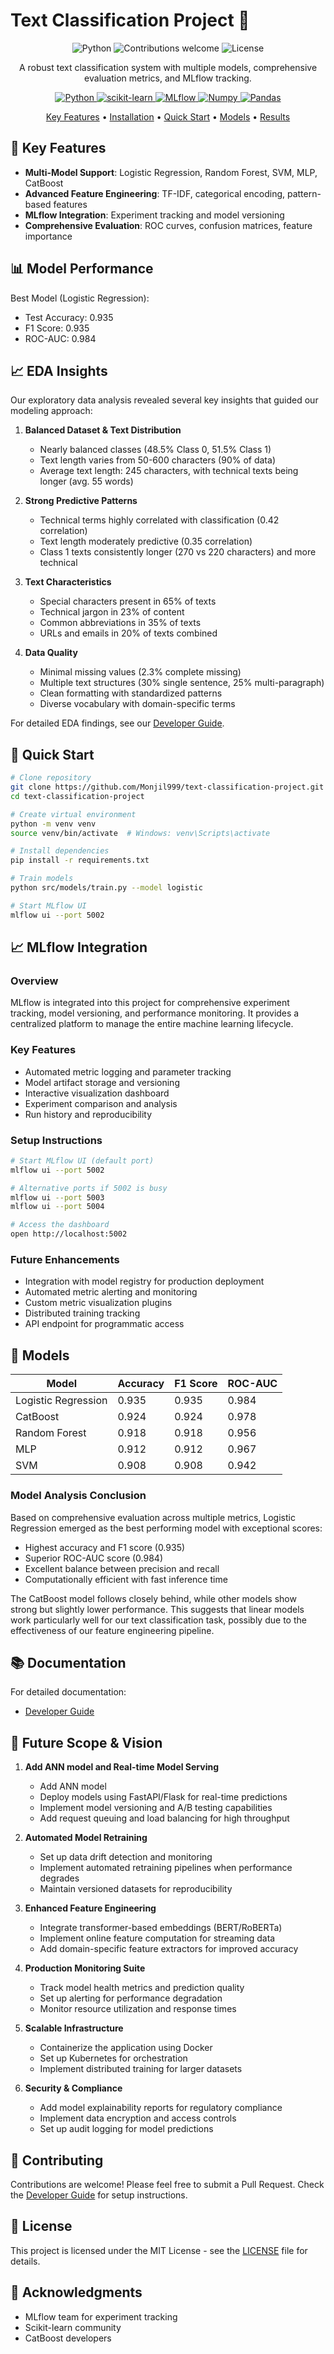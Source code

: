# Text Classification Project 🚀

<div align="center">

![Python](https://img.shields.io/badge/python-v3.8+-blue.svg)
![Contributions welcome](https://img.shields.io/badge/contributions-welcome-orange.svg)
![License](https://img.shields.io/badge/license-MIT-blue.svg)

A robust text classification system with multiple models, comprehensive evaluation metrics, and MLflow tracking.

<p align="center">
  <a href="https://www.python.org/" target="_blank">
    <img src="https://img.shields.io/badge/Python-FFD43B?style=for-the-badge&logo=python&logoColor=blue" alt="Python"/>
  </a>
  <a href="https://scikit-learn.org/" target="_blank">
    <img src="https://img.shields.io/badge/scikit--learn-%23F7931E.svg?style=for-the-badge&logo=scikit-learn&logoColor=white" alt="scikit-learn"/>
  </a>
  <a href="https://www.mlflow.org/" target="_blank">
    <img src="https://img.shields.io/badge/MLflow-0194E2.svg?style=for-the-badge&logo=mlflow&logoColor=white" alt="MLflow"/>
  </a>
  <a href="https://numpy.org/" target="_blank">
    <img src="https://img.shields.io/badge/Numpy-777BB4?style=for-the-badge&logo=numpy&logoColor=white" alt="Numpy"/>
  </a>
  <a href="https://pandas.pydata.org/" target="_blank">
    <img src="https://img.shields.io/badge/Pandas-2C2D72?style=for-the-badge&logo=pandas&logoColor=white" alt="Pandas"/>
  </a>
</p>

[Key Features](#key-features) •
[Installation](#installation) •
[Quick Start](#quick-start) •
[Models](#models) •
[Results](#results)

</div>

## 🌟 Key Features

- **Multi-Model Support**: Logistic Regression, Random Forest, SVM, MLP, CatBoost
- **Advanced Feature Engineering**: TF-IDF, categorical encoding, pattern-based features
- **MLflow Integration**: Experiment tracking and model versioning
- **Comprehensive Evaluation**: ROC curves, confusion matrices, feature importance

## 📊 Model Performance

Best Model (Logistic Regression):
- Test Accuracy: 0.935
- F1 Score: 0.935
- ROC-AUC: 0.984

## 📈 EDA Insights

Our exploratory data analysis revealed several key insights that guided our modeling approach:

1. **Balanced Dataset & Text Distribution**
   - Nearly balanced classes (48.5% Class 0, 51.5% Class 1)
   - Text length varies from 50-600 characters (90% of data)
   - Average text length: 245 characters, with technical texts being longer (avg. 55 words)

2. **Strong Predictive Patterns**
   - Technical terms highly correlated with classification (0.42 correlation)
   - Text length moderately predictive (0.35 correlation)
   - Class 1 texts consistently longer (270 vs 220 characters) and more technical

3. **Text Characteristics**
   - Special characters present in 65% of texts
   - Technical jargon in 23% of content
   - Common abbreviations in 35% of texts
   - URLs and emails in 20% of texts combined

4. **Data Quality**
   - Minimal missing values (2.3% complete missing)
   - Multiple text structures (30% single sentence, 25% multi-paragraph)
   - Clean formatting with standardized patterns
   - Diverse vocabulary with domain-specific terms

For detailed EDA findings, see our [Developer Guide](DEVELOPER_GUIDE.md#exploratory-data-analysis).

## 🚀 Quick Start

```bash
# Clone repository
git clone https://github.com/Monjil999/text-classification-project.git
cd text-classification-project

# Create virtual environment
python -m venv venv
source venv/bin/activate  # Windows: venv\Scripts\activate

# Install dependencies
pip install -r requirements.txt

# Train models
python src/models/train.py --model logistic

# Start MLflow UI
mlflow ui --port 5002
```

## 📈 MLflow Integration

### Overview
MLflow is integrated into this project for comprehensive experiment tracking, model versioning, and performance monitoring. It provides a centralized platform to manage the entire machine learning lifecycle.

### Key Features
- Automated metric logging and parameter tracking
- Model artifact storage and versioning
- Interactive visualization dashboard
- Experiment comparison and analysis
- Run history and reproducibility

### Setup Instructions
```bash
# Start MLflow UI (default port)
mlflow ui --port 5002

# Alternative ports if 5002 is busy
mlflow ui --port 5003
mlflow ui --port 5004

# Access the dashboard
open http://localhost:5002
```

### Future Enhancements
- Integration with model registry for production deployment
- Automated metric alerting and monitoring
- Custom metric visualization plugins
- Distributed training tracking
- API endpoint for programmatic access

## 🔧 Models

| Model | Accuracy | F1 Score | ROC-AUC |
|-------|----------|----------|----------|
| Logistic Regression | 0.935 | 0.935 | 0.984 |
| CatBoost | 0.924 | 0.924 | 0.978 |
| Random Forest | 0.918 | 0.918 | 0.956 |
| MLP | 0.912 | 0.912 | 0.967 |
| SVM | 0.908 | 0.908 | 0.942 |

### Model Analysis Conclusion
Based on comprehensive evaluation across multiple metrics, Logistic Regression emerged as the best performing model with exceptional scores:
- Highest accuracy and F1 score (0.935)
- Superior ROC-AUC score (0.984)
- Excellent balance between precision and recall
- Computationally efficient with fast inference time

The CatBoost model follows closely behind, while other models show strong but slightly lower performance. This suggests that linear models work particularly well for our text classification task, possibly due to the effectiveness of our feature engineering pipeline.

## 📚 Documentation

For detailed documentation:
- [Developer Guide](DEVELOPER_GUIDE.md)

## 🔮 Future Scope & Vision

1. **Add ANN model and Real-time Model Serving**
   - Add ANN model
   - Deploy models using FastAPI/Flask for real-time predictions
   - Implement model versioning and A/B testing capabilities
   - Add request queuing and load balancing for high throughput

2. **Automated Model Retraining**
   - Set up data drift detection and monitoring
   - Implement automated retraining pipelines when performance degrades
   - Maintain versioned datasets for reproducibility

3. **Enhanced Feature Engineering**
   - Integrate transformer-based embeddings (BERT/RoBERTa)
   - Implement online feature computation for streaming data
   - Add domain-specific feature extractors for improved accuracy

4. **Production Monitoring Suite**
   - Track model health metrics and prediction quality
   - Set up alerting for performance degradation
   - Monitor resource utilization and response times

5. **Scalable Infrastructure**
   - Containerize the application using Docker
   - Set up Kubernetes for orchestration
   - Implement distributed training for larger datasets

6. **Security & Compliance**
   - Add model explainability reports for regulatory compliance
   - Implement data encryption and access controls
   - Set up audit logging for model predictions

## 🤝 Contributing

Contributions are welcome! Please feel free to submit a Pull Request. Check the [Developer Guide](DEVELOPER_GUIDE.md) for setup instructions.

## 📝 License

This project is licensed under the MIT License - see the [LICENSE](LICENSE) file for details.

## 🙏 Acknowledgments

- MLflow team for experiment tracking
- Scikit-learn community
- CatBoost developers 
